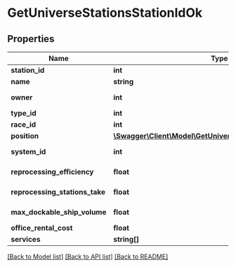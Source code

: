 # GetUniverseStationsStationIdOk

## Properties
Name | Type | Description | Notes
------------ | ------------- | ------------- | -------------
**station_id** | **int** | station_id integer | 
**name** | **string** | name string | 
**owner** | **int** | ID of the corporation that controls this station | [optional] 
**type_id** | **int** | type_id integer | 
**race_id** | **int** | race_id integer | [optional] 
**position** | [**\Swagger\Client\Model\GetUniverseStationsStationIdPosition**](GetUniverseStationsStationIdPosition.md) |  | [optional] 
**system_id** | **int** | The solar system this station is in | 
**reprocessing_efficiency** | **float** | reprocessing_efficiency number | 
**reprocessing_stations_take** | **float** | reprocessing_stations_take number | 
**max_dockable_ship_volume** | **float** | max_dockable_ship_volume number | 
**office_rental_cost** | **float** | office_rental_cost number | 
**services** | **string[]** | services array | 

[[Back to Model list]](../README.md#documentation-for-models) [[Back to API list]](../README.md#documentation-for-api-endpoints) [[Back to README]](../README.md)


